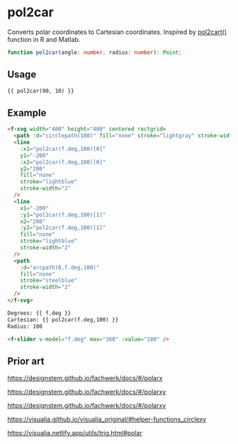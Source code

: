 # pol2car

Converts polar coordinates to Cartesian coordinates. Inspired by [pol2cart()](https://rdrr.io/cran/useful/man/pol2cart.html) function in R and Matlab.

```ts
function pol2car(angle: number, radius: number): Point;
```

## Usage

```md
{{ pol2car(90, 10) }}
```

## Example

```md
<f-svg width="400" height="400" centered rectgrid>
  <path :d="circlepath(100)" fill="none" stroke="lightgray" stroke-width="2" />
  <line
    :x1="pol2car(f.deg,100)[0]"
    y1="-200"
    :x2="pol2car(f.deg,100)[0]"
    y2="200"
    fill="none"
    stroke="lightblue"
    stroke-width="2"
  />
  <line
    x1="-200"
    :y1="pol2car(f.deg,100)[1]"
    x2="200"
    :y2="pol2car(f.deg,100)[1]"
    fill="none"
    stroke="lightblue"
    stroke-width="2"
  />
  <path
    :d="arcpath(0,f.deg,100)"
    fill="none"
    stroke="steelblue"
    stroke-width="2"
  />
</f-svg>

Degrees: {{ f.deg }}
Cartesian: {{ pol2car(f.deg,100) }}
Radius: 100

<f-slider v-model="f.deg" max="360" :value="180" />
```

## Prior art

https://designstem.github.io/fachwerk/docs/#/polarx

https://designstem.github.io/fachwerk/docs/#/polarxy

https://designstem.github.io/fachwerk/docs/#/polarxy

https://visualia.github.io/visualia_original/#helper-functions_circlexy

https://visualia.netlify.app/utils/trig.html#polar

